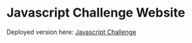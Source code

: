 # Javascript Challenge Website

Deployed version here: [Javascript Challenge](https://adam-daly.github.io/Javascript-Challenge/)
